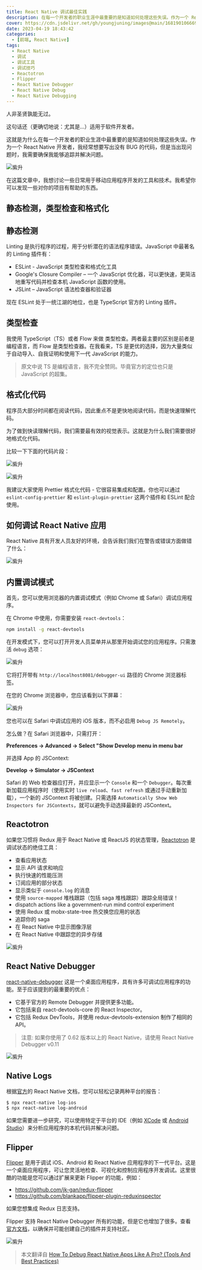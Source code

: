 ```yaml
---
title: React Native 调试最佳实践
description: 在每一个开发者的职业生涯中最重要的是知道如何处理这些失误。作为一个 React Native 开发者，我经常想要写出没有 BUG 的代码，但是当出现问题时，我需要确保我能够追踪并解决问题。
cover: https://cdn.jsdelivr.net/gh/youngjuning/images@main/1681901066692.png
date: 2023-04-19 18:43:42
categories:
  - [前端, React Native]
tags:
  - React Native
  - 调试
  - 调试工具
  - 调试技巧
  - Reactotron
  - Flipper
  - React Native Debugger
  - React Native Debug
  - React Native Debugging
---
```


<ins class="adsbygoogle" style="display:block; text-align:center;"  data-ad-layout="in-article" data-ad-format="fluid" data-ad-client="ca-pub-7962287588031867" data-ad-slot="2542544532"></ins><script> (adsbygoogle = window.adsbygoogle || []).push({});</script>

人非圣贤孰能无过。

这句话还（更确切地说：尤其是...）适用于软件开发者。

这就是为什么在每一个开发者的职业生涯中最重要的是知道如何处理这些失误。作为一个 React Native 开发者，我经常想要写出没有 BUG 的代码，但是当出现问题时，我需要确保我能够追踪并解决问题。

![紫升](https://p3-juejin.byteimg.com/tos-cn-i-k3u1fbpfcp/b361ca265e1d478faf33e97edd22b1e2~tplv-k3u1fbpfcp-zoom-1.image)

在这篇文章中，我想讨论一些日常用于移动应用程序开发的工具和技术。我希望你可以发现一些对你的项目有帮助的东西。

## 静态检测，类型检查和格式化

## 静态检测

Linting 是执行程序的过程，用于分析潜在的语法程序错误。JavaScript 中最著名的 Linting 插件有：

- ESLint - JavaScript 类型检查和格式化工具
- Google's Closure Compiler – 一个 JavaScript 优化器，可以更快速，更简洁地重写代码并检查本机 JavaScript 函数的使用。
- JSLint – JavaScript 语法检查器和验证器

现在 ESLint 处于一统江湖的地位，也是 TypeScript 官方的 Linting 插件。

## 类型检查

我使用 TypeScript（TS）或者 Flow 来做 类型检查。两者最主要的区别是前者是编程语言，而 Flow 是类型检查器。在我看来，TS 是更优的选择，因为大量类似于自动导入、自我证明和使用下一代 JavaScript 的能力。

> 原文中说 TS 是编程语言，我不完全赞同。毕竟官方的定位也只是 JavaScript 的超集。

## 格式化代码

程序员大部分时间都在阅读代码，因此重点不是更快地阅读代码，而是快速理解代码。

为了做到快读理解代码，我们需要最有效的视觉表示。这就是为什么我们需要很好地格式化代码。

比较一下下面的代码片段：

![紫升](https://p3-juejin.byteimg.com/tos-cn-i-k3u1fbpfcp/b3f4cfbcf58a4726af1eb510386dc12a~tplv-k3u1fbpfcp-zoom-1.image)

![紫升](https://p3-juejin.byteimg.com/tos-cn-i-k3u1fbpfcp/ec3a96ee27354026a8013168bbb9b053~tplv-k3u1fbpfcp-zoom-1.image)

我建议大家使用 Prettier 格式化代码 - 它很容易集成和配置。你也可以通过 `eslint-config-prettier` 和 `eslint-plugin-prettier` 这两个插件和 ESLint 配合使用。

## 如何调试 React Native 应用

React Native 具有开发人员友好的环境，会告诉我们我们在警告或错误方面做错了什么：

![紫升](https://p3-juejin.byteimg.com/tos-cn-i-k3u1fbpfcp/5b33a0defc7b47c8b7de95526dd76514~tplv-k3u1fbpfcp-zoom-1.image)

## 内置调试模式

首先，您可以使用浏览器的内置调试模式（例如 Chrome 或 Safari）调试应用程序。

在 Chrome 中使用，你需要安装 `react-devtools`：

```sh
npm install -g react-devtools
```

在开发模式下，您可以打开开发人员菜单并从那里开始调试您的应用程序。只需激活 `debug` 选项：

![紫升](https://p3-juejin.byteimg.com/tos-cn-i-k3u1fbpfcp/682b8dec24284e48a01f6647eb1b333b~tplv-k3u1fbpfcp-zoom-1.image)

它将打开带有 `http://localhost8081/debugger-ui` 路径的 Chrome 浏览器标签。

在您的 Chrome 浏览器中，您应该看到以下屏幕：

![紫升](https://p3-juejin.byteimg.com/tos-cn-i-k3u1fbpfcp/a119459876cc44d7a6a7388114b92aa3~tplv-k3u1fbpfcp-zoom-1.image)

您也可以在 Safari 中调试应用的 iOS 版本，而不必启用 `Debug JS Remotely`。

怎么做？在 Safari 浏览器中，只需打开：

**Preferences → Advanced → Select "Show Develop menu in menu bar**

并选择 App 的 JSContext:

**Develop → Simulator → JSContext**

Safari 的 Web 检查器应打开，并应显示一个 `Console` 和一个 `Debugger`。每次重新加载应用程序时（使用实时 `live reload`、`fast refresh` 或通过手动重新加载），一个新的 JSContext 将被创建。只需选择 `Automatically Show Web Inspectors for JSContexts`，就可以避免手动选择最新的 JSContext。

## Reactotron

如果您习惯将 Redux 用于 React Native 或 ReactJS 的状态管理，[Reactotron](https://infinite.red/reactotron) 是调试状态的绝佳工具：

- 查看应用状态
- 显示 API 请求和响应
- 执行快速的性能压测
- 订阅应用的部分状态
- 显示类似于 `console.log` 的消息
- 使用 `source-mapped` 堆栈跟踪（包括 saga 堆栈跟踪）跟踪全局错误！
- dispatch actions like a government-run mind control experiment
- 使用 Redux 或 mobx-state-tree 热交换您应用的状态
- 追踪你的 saga
- 在 React Native 中显示图像浮层
- 在 React Native 中跟踪您的异步存储

![紫升](https://p3-juejin.byteimg.com/tos-cn-i-k3u1fbpfcp/2e43cd0a09634d70891b33ae4b563a4a~tplv-k3u1fbpfcp-zoom-1.image)

## React Native Debugger

[react-native-debugger](https://github.com/jhen0409/react-native-debugger) 这是一个桌面应用程序，具有许多可调试应用程序的功能。至于应该提到的最重要的优点：

- 它基于官方的 Remote Debugger 并提供更多功能。
- 它包括来自 react-devtools-core 的 React Inspector。
- 它包括 Redux DevTools，并使用 redux-devtools-extension 制作了相同的 API。

> 注意: 如果你使用了 0.62 版本以上的 React Native，请使用 React Native Debugger v0.11

![紫升](https://p3-juejin.byteimg.com/tos-cn-i-k3u1fbpfcp/be725c70791d4971b5a4eaefb43ad740~tplv-k3u1fbpfcp-zoom-1.image)

## Native Logs

根据[官方](https://reactnative.dev/docs/debugging#accessing-console-logs)的 React Native 文档，您可以轻松记录两种平台的报告：

```sh
$ npx react-native log-ios
$ npx react-native log-android
```

如果您需要进一步研究，可以使用特定于平台的 IDE（例如 [XCode](https://developer.apple.com/xcode/) 或 [Android Studio](https://developer.android.com/studio)）来分析应用程序的本机代码并解决问题。

## Flipper

[Flipper](https://fbflipper.com/) 是用于调试 iOS、Android 和 React Native 应用程序的下一代平台。这是一个桌面应用程序，可让您灵活地检查、可视化和控制应用程序开发调试。这里很酷的功能是您可以通过扩展来更新 Flipper 的功能，例如：

- https://github.com/jk-gan/redux-flipper
- https://github.com/blankapp/flipper-plugin-reduxinspector

如果您想集成 Redux 日志支持。

Flipper 支持 React Native Debugger 所有的功能，但是它也增加了很多。查看[官方文档](https://www.flippercloud.io/docs)，以确保并可能创建自己的插件并支持社区。

![紫升](https://p3-juejin.byteimg.com/tos-cn-i-k3u1fbpfcp/14f985e6f5da4c238c751d873772cc7c~tplv-k3u1fbpfcp-zoom-1.image)

> 本文翻译自 [How To Debug React Native Apps Like A Pro? (Tools And Best Practices)](https://www.ideamotive.co/blog/how-to-debug-your-react-native-apps-like-a-pro)
